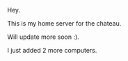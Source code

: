 Hey.

This is my home server for the chateau.

Will update more soon :).

I just added 2 more computers.
